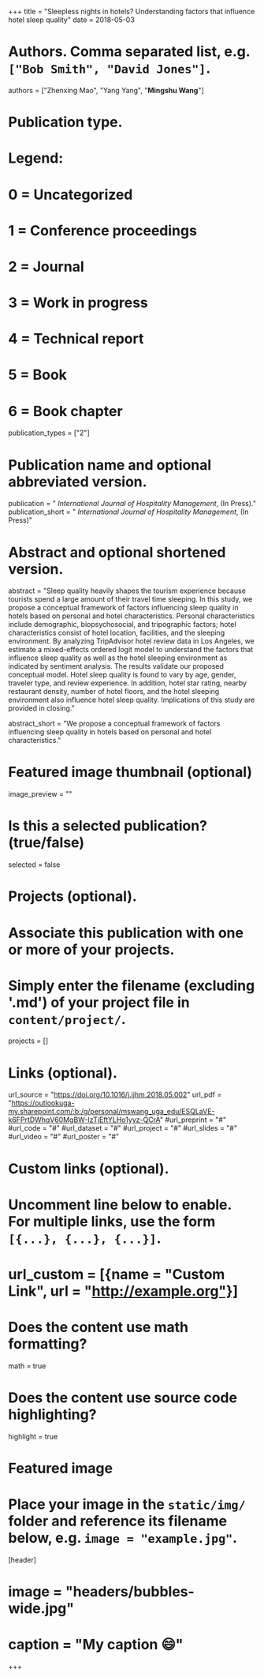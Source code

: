 +++
title = "Sleepless nights in hotels? Understanding factors that influence hotel sleep quality"
date = 2018-05-03

# Authors. Comma separated list, e.g. `["Bob Smith", "David Jones"]`.
authors = ["Zhenxing Mao", "Yang Yang", "**Mingshu Wang**"]

# Publication type.
# Legend:
# 0 = Uncategorized
# 1 = Conference proceedings
# 2 = Journal
# 3 = Work in progress
# 4 = Technical report
# 5 = Book
# 6 = Book chapter
publication_types = ["2"]

# Publication name and optional abbreviated version.
publication = " *International Journal of Hospitality Management*, (In Press)."
publication_short = " *International Journal of Hospitality Management*, (In Press)"

# Abstract and optional shortened version.
abstract = "Sleep quality heavily shapes the tourism experience because tourists spend a large amount of their travel time sleeping. In this study, we propose a conceptual framework of factors influencing sleep quality in hotels based on personal and hotel characteristics. Personal characteristics include demographic, biopsychosocial, and tripographic factors; hotel characteristics consist of hotel location, facilities, and the sleeping environment. By analyzing TripAdvisor hotel review data in Los Angeles, we estimate a mixed-effects ordered logit model to understand the factors that influence sleep quality as well as the hotel sleeping environment as indicated by sentiment analysis. The results validate our proposed conceptual model. Hotel sleep quality is found to vary by age, gender, traveler type, and review experience. In addition, hotel star rating, nearby restaurant density, number of hotel floors, and the hotel sleeping environment also influence hotel sleep quality. Implications of this study are provided in closing."

abstract_short = "We propose a conceptual framework of factors influencing sleep quality in hotels based on personal and hotel characteristics."

# Featured image thumbnail (optional)
image_preview = ""

# Is this a selected publication? (true/false)
selected = false

# Projects (optional).
#   Associate this publication with one or more of your projects.
#   Simply enter the filename (excluding '.md') of your project file in `content/project/`.

projects = []

# Links (optional).
url_source = "https://doi.org/10.1016/j.ijhm.2018.05.002"
url_pdf = "https://outlookuga-my.sharepoint.com/:b:/g/personal/mswang_uga_edu/ESQLaVE-k6FPrtDWhqV60MgBW-IzTjEftYLHo1yyz-QCrA"
#url_preprint = "#"
#url_code = "#"
#url_dataset = "#"
#url_project = "#"
#url_slides = "#"
#url_video = "#"
#url_poster = "#"


# Custom links (optional).
#   Uncomment line below to enable. For multiple links, use the form `[{...}, {...}, {...}]`.
# url_custom = [{name = "Custom Link", url = "http://example.org"}]

# Does the content use math formatting?
math = true

# Does the content use source code highlighting?
highlight = true

# Featured image
# Place your image in the `static/img/` folder and reference its filename below, e.g. `image = "example.jpg"`.
[header]
# image = "headers/bubbles-wide.jpg"
# caption = "My caption :smile:"

+++

